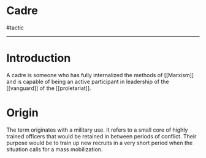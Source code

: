 # Cadre
#tactic 

---
# Introduction
A cadre is someone who has fully internalized the methods of [[Marxism]] and is capable of being an active participant in leadership of the [[vanguard]] of the [[proletariat]]. 

# Origin
The term originates with a military use. It refers to a small core of highly trained officers that would be retained in between periods of conflict. Their purpose would be to train up new recruits in a very short period when the situation calls for a mass mobilization. 